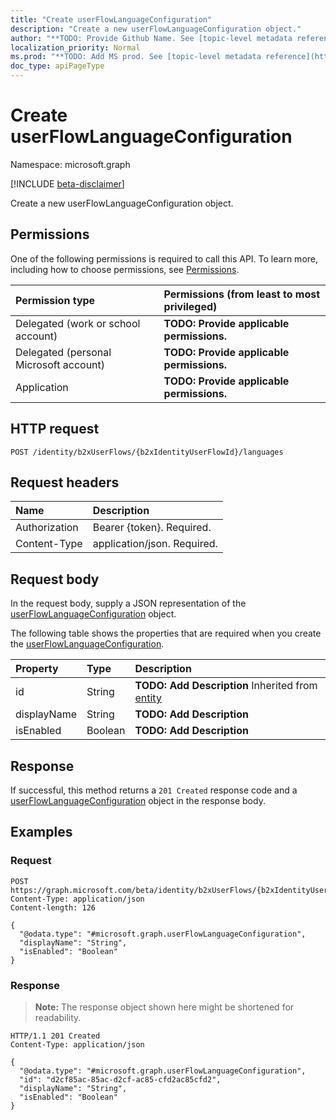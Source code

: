```yaml
---
title: "Create userFlowLanguageConfiguration"
description: "Create a new userFlowLanguageConfiguration object."
author: "**TODO: Provide Github Name. See [topic-level metadata reference](https://msgo.azurewebsites.net/add/document/guidelines/metadata.html#topic-level-metadata)**"
localization_priority: Normal
ms.prod: "**TODO: Add MS prod. See [topic-level metadata reference](https://msgo.azurewebsites.net/add/document/guidelines/metadata.html#topic-level-metadata)**"
doc_type: apiPageType
---
```


# Create userFlowLanguageConfiguration
Namespace: microsoft.graph

[!INCLUDE [beta-disclaimer](../../includes/beta-disclaimer.md)]

Create a new userFlowLanguageConfiguration object.

## Permissions
One of the following permissions is required to call this API. To learn more, including how to choose permissions, see [Permissions](/graph/permissions-reference).

|Permission type|Permissions (from least to most privileged)|
|:---|:---|
|Delegated (work or school account)|**TODO: Provide applicable permissions.**|
|Delegated (personal Microsoft account)|**TODO: Provide applicable permissions.**|
|Application|**TODO: Provide applicable permissions.**|

## HTTP request

<!-- {
  "blockType": "ignored"
}
-->
``` http
POST /identity/b2xUserFlows/{b2xIdentityUserFlowId}/languages
```

## Request headers
|Name|Description|
|:---|:---|
|Authorization|Bearer {token}. Required.|
|Content-Type|application/json. Required.|

## Request body
In the request body, supply a JSON representation of the [userFlowLanguageConfiguration](../resources/userflowlanguageconfiguration.md) object.

The following table shows the properties that are required when you create the [userFlowLanguageConfiguration](../resources/userflowlanguageconfiguration.md).

|Property|Type|Description|
|:---|:---|:---|
|id|String|**TODO: Add Description** Inherited from [entity](../resources/entity.md)|
|displayName|String|**TODO: Add Description**|
|isEnabled|Boolean|**TODO: Add Description**|



## Response

If successful, this method returns a `201 Created` response code and a [userFlowLanguageConfiguration](../resources/userflowlanguageconfiguration.md) object in the response body.

## Examples

### Request
<!-- {
  "blockType": "request",
  "name": "create_userflowlanguageconfiguration_from_"
}
-->
``` http
POST https://graph.microsoft.com/beta/identity/b2xUserFlows/{b2xIdentityUserFlowId}/languages
Content-Type: application/json
Content-length: 126

{
  "@odata.type": "#microsoft.graph.userFlowLanguageConfiguration",
  "displayName": "String",
  "isEnabled": "Boolean"
}
```


### Response
>**Note:** The response object shown here might be shortened for readability.
<!-- {
  "blockType": "response",
  "truncated": true,
  "@odata.type": "microsoft.graph.userFlowLanguageConfiguration"
}
-->
``` http
HTTP/1.1 201 Created
Content-Type: application/json

{
  "@odata.type": "#microsoft.graph.userFlowLanguageConfiguration",
  "id": "d2cf85ac-85ac-d2cf-ac85-cfd2ac85cfd2",
  "displayName": "String",
  "isEnabled": "Boolean"
}
```

